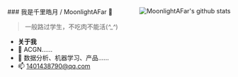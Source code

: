 <img align="right" alt="MoonlightAFar's github stats" src="https://github-readme-stats.vercel.app/api?username=MoonlightAFar&show_icons=true"/>
### 我是千里皓月 / MoonlightAFar 👋

> 一般路过学生，不吃肉不能活(*^_^*)

- **关于我**
- 🔭 ACGN……
- 🌱 数据分析、机器学习、产品……
- 📫 1401438790@qq.com


